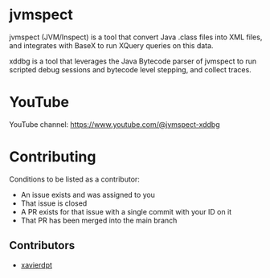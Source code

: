 # jvmspect

jvmspect (JVM/Inspect) is a tool that convert Java .class files into XML files, and integrates with BaseX to run XQuery queries on this data.

xddbg is a tool that leverages the Java Bytecode parser of jvmspect to run scripted debug sessions and bytecode level stepping, and collect traces.

# YouTube

YouTube channel: https://www.youtube.com/@jvmspect-xddbg

# Contributing

Conditions to be listed as a contributor:
- An issue exists and was assigned to you
- That issue is closed
- A PR exists for that issue with a single commit with your ID on it
- That PR has been merged into the main branch

## Contributors

- [xavierdpt](https://github.com/xavierdpt)


